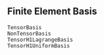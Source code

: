 ## Finite Element Basis

```@docs
TensorBasis
NonTensorBasis
TensorH1LagrangeBasis
TensorH1UniformBasis
```
